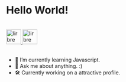 <h1>Hello World!</h1>

<br>
<a href="https://www.linkedin.com/in/lirbre/">
  <img alt="lirbre on LinkedIn" width="40px" src="https://user-images.githubusercontent.com/86065449/132470182-2920d244-fe5f-45c1-b5f6-10112753b1c7.png" />
</a>
<a href="https://www.freecodecamp.org/lirbre">
  <img alt="lirbre on freeCodeCamp" width="40px" src="https://user-images.githubusercontent.com/86065449/132470389-831800ca-2502-44d6-886c-645ed2d4ec40.png" />
</a>
<br>
<br>

- 🌱 I’m currently learning Javascript.
- 💬 Ask me about anything. :)
- 🛠 Currently working on a attractive profile.

